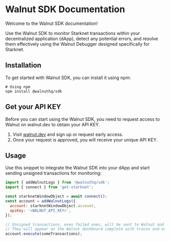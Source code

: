 # Walnut SDK Documentation

Welcome to the Walnut SDK documentation!

Use the Walnut SDK to monitor Starknet transactions within your decentralized application (dApp), detect any potential errors, and resolve them effectively using the Walnut Debugger designed specifically for Starknet.

## Installation

To get started with Walnut SDK, you can install it using npm:

```
# Using npm
npm install @walnuthq/sdk
```

## Get your API KEY
Before you can start using the Walnut SDK, you need to request access to Walnut on walnut.dev to obtain your API KEY.

1. Visit [walnut.dev](https://walnut.dev/) and sign up or request early access.
2. Once your request is approved, you will receive your unique API KEY.


## Usage

Use this snippet to integrate the Walnut SDK into your dApp and start sending unsigned transactions for monitoring:

```javascript
import { addWalnutLogs } from '@walnuthq/sdk';
import { connect } from 'get-starknet';

const starknetWindowObject = await connect();
const account = addWalnutLogs({
  account: starknetWindowObject.account,
  apiKey: '<WALNUT_API_KEY>',
});

// Unsigned transactions, even failed ones, will be sent to Walnut and simulated
// They will appear on the Walnut dashboard complete with traces and error messages
account.execute(someTransactions);
```
